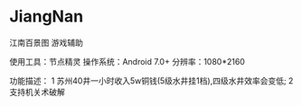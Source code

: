# JiangNan
江南百景图 游戏辅助

使用工具：节点精灵
操作系统：Android 7.0+
分辨率：1080*2160

功能描述：
  1 苏州40井一小时收入5w铜钱(5级水井挂1档),四级水井效率会变低;
  2 支持机关术破解
